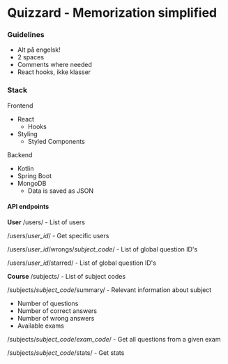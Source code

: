 # Quizzard - Memorization simplified

### Guidelines
- Alt på engelsk!
- 2 spaces
- Comments where needed
- React hooks, ikke klasser

### Stack
Frontend
- React
  - Hooks
- Styling
  - Styled Components

Backend
- Kotlin
- Spring Boot
- MongoDB
  - Data is saved as JSON

#### API endpoints

**User**
/users/ - List of users

/users/*user_id*/ - Get specific users

/users/*user_id*/wrongs/*subject_code*/ - List of global question ID's 

/users/*user_id*/starred/ - List of global question ID's 

**Course**
/subjects/ - List of subject codes

/subjects/*subject_code*/summary/ - Relevant information about subject
- Number of questions
- Number of correct answers
- Number of wrong answers
- Available exams

/subjects/*subject_code*/*exam_code*/ - Get all questions from a given exam

/subjects/*subject_code*/stats/ - Get stats